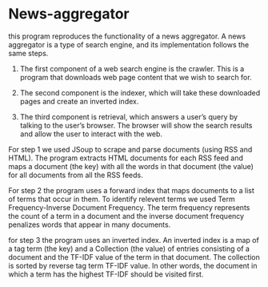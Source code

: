 # News-aggregator

this program reproduces the functionality of a news aggregator.
A news aggregator is a type of search engine, and its implementation follows the same steps.

  1. The first component of a web search engine is the crawler. This is a program that downloads
    web page content that we wish to search for.

  2. The second component is the indexer, which will take these downloaded pages and create an
    inverted index.

  3. The third component is retrieval, which answers a user’s query by talking to the user’s browser.
    The browser will show the search results and allow the user to interact with the web.
    
  For step 1 we used JSoup to scrape and parse documents (using RSS and HTML). The program extracts HTML documents for each RSS
feed and maps a document (the key) with all the words in that document (the value) for all documents
from all the RSS feeds.

   For step 2 the program uses a forward index that maps documents to a list of terms that occur in them. To identify relevent terms we used Term Frequency-Inverse Document Frequency. The term frequency represents the count of a term
in a document and the inverse document frequency penalizes words that appear in many documents.

  for step 3 the program uses an inverted index. An inverted index is a map of a tag term (the key) and a
Collection (the value) of entries consisting of a document and the TF-IDF value of the term in that
document. The collection is sorted by reverse tag term TF-IDF value. In other words, the document in
which a term has the highest TF-IDF should be visited first. 
